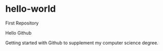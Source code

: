 # hello-world
First Repository

Hello Github

Getting started with Github to supplement my computer science degree.

